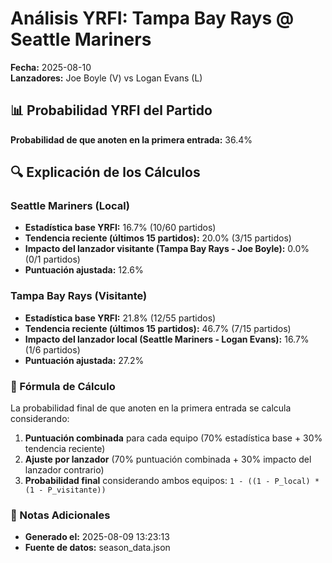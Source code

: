 # Análisis YRFI: Tampa Bay Rays @ Seattle Mariners

**Fecha:** 2025-08-10  
**Lanzadores:** Joe Boyle (V) vs Logan Evans (L)

## 📊 Probabilidad YRFI del Partido

**Probabilidad de que anoten en la primera entrada:** 36.4%

## 🔍 Explicación de los Cálculos

### Seattle Mariners (Local)
- **Estadística base YRFI:** 16.7% (10/60 partidos)
- **Tendencia reciente (últimos 15 partidos):** 20.0% (3/15 partidos)
- **Impacto del lanzador visitante (Tampa Bay Rays - Joe Boyle):** 0.0% (0/1 partidos)
- **Puntuación ajustada:** 12.6%

### Tampa Bay Rays (Visitante)
- **Estadística base YRFI:** 21.8% (12/55 partidos)
- **Tendencia reciente (últimos 15 partidos):** 46.7% (7/15 partidos)
- **Impacto del lanzador local (Seattle Mariners - Logan Evans):** 16.7% (1/6 partidos)
- **Puntuación ajustada:** 27.2%

### 📝 Fórmula de Cálculo

La probabilidad final de que anoten en la primera entrada se calcula considerando:
1. **Puntuación combinada** para cada equipo (70% estadística base + 30% tendencia reciente)
2. **Ajuste por lanzador** (70% puntuación combinada + 30% impacto del lanzador contrario)
3. **Probabilidad final** considerando ambos equipos: `1 - ((1 - P_local) * (1 - P_visitante))`

### 📌 Notas Adicionales

- **Generado el:** 2025-08-09 13:23:13
- **Fuente de datos:** season_data.json
